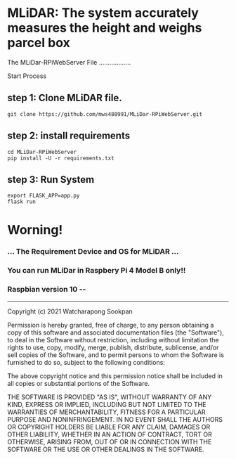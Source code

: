 # MLiDAR: The system accurately measures the height and weighs parcel box
The MLiDar-RPiWebServer File
..................

Start Process
## step 1: Clone MLiDAR file.
    git clone https://github.com/mws488991/MLiDar-RPiWebServer.git 

## step 2: install requirements
    cd MLiDar-RPiWebServer
    pip install -U -r requirements.txt 

## step 3: Run System
    export FLASK_APP=app.py 
    flask run 

# **Worning!**
   ### ... The Requirement Device and OS for MLiDAR ...
   ### You can run MLiDar in Raspbery Pi 4 Model B only!! 
   ### Raspbian version 10 --

--------------------------------------

Copyright (c) 2021 Watcharapong Sookpan

Permission is hereby granted, free of charge, to any person obtaining a copy
of this software and associated documentation files (the "Software"), to deal
in the Software without restriction, including without limitation the rights
to use, copy, modify, merge, publish, distribute, sublicense, and/or sell
copies of the Software, and to permit persons to whom the Software is
furnished to do so, subject to the following conditions:

The above copyright notice and this permission notice shall be included in all
copies or substantial portions of the Software.

THE SOFTWARE IS PROVIDED "AS IS", WITHOUT WARRANTY OF ANY KIND, EXPRESS OR
IMPLIED, INCLUDING BUT NOT LIMITED TO THE WARRANTIES OF MERCHANTABILITY,
FITNESS FOR A PARTICULAR PURPOSE AND NONINFRINGEMENT. IN NO EVENT SHALL THE
AUTHORS OR COPYRIGHT HOLDERS BE LIABLE FOR ANY CLAIM, DAMAGES OR OTHER
LIABILITY, WHETHER IN AN ACTION OF CONTRACT, TORT OR OTHERWISE, ARISING FROM,
OUT OF OR IN CONNECTION WITH THE SOFTWARE OR THE USE OR OTHER DEALINGS IN THE
SOFTWARE.
